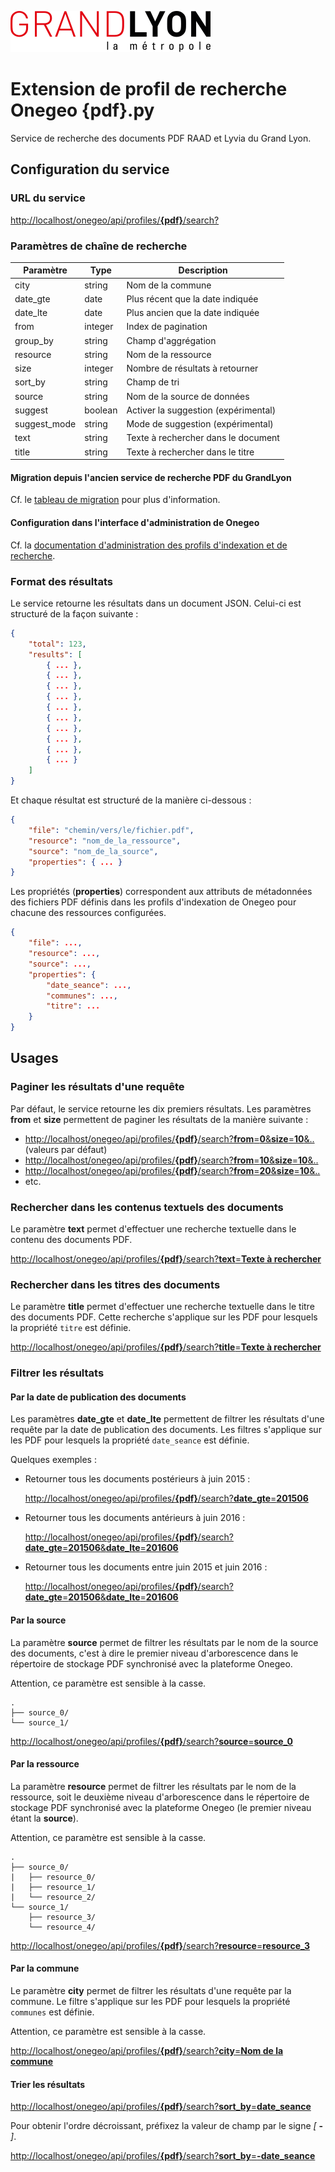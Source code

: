 ![Alt text](grandlyon_320x66.png)

# Extension de profil de recherche Onegeo __{pdf}__.py

Service de recherche des documents PDF RAAD et Lyvia du Grand Lyon.

## Configuration du service

### URL du service

[http://localhost/onegeo/api/profiles/__{pdf}__/search?](
    http://localhost/onegeo/api/profiles/pdf/search)

### Paramètres de chaîne de recherche

| Paramètre    | Type    | Description                                         |
| ------------ | ------- | --------------------------------------------------- |
| city         | string  | Nom de la commune                                   |
| date_gte     | date    | Plus récent que la date indiquée                    |
| date_lte     | date    | Plus ancien que la date indiquée                    |
| from         | integer | Index de pagination                                 |
| group_by     | string  | Champ d'aggrégation                                 |
| resource     | string  | Nom de la ressource                                 |
| size         | integer | Nombre de résultats à retourner                     |
| sort_by      | string  | Champ de tri                                        |
| source       | string  | Nom de la source de données                         |
| suggest      | boolean | Activer la suggestion (expérimental)                |
| suggest_mode | string  | Mode de suggestion (expérimental)                   |
| text         | string  | Texte à rechercher dans le document                 |
| title        | string  | Texte à rechercher dans le titre                    |

#### Migration depuis l'ancien service de recherche PDF du GrandLyon

Cf. le [tableau de migration](/docs/migration.md) pour plus d'information.

#### Configuration dans l'interface d'administration de Onegeo

Cf. la [documentation d'administration des profils d'indexation et de
recherche](/docs/admin.md).

### Format des résultats

Le service retourne les résultats dans un document JSON.
Celui-ci est structuré de la façon suivante :

``` JSON
{
    "total": 123,
    "results": [
        { ... },
        { ... },
        { ... },
        { ... },
        { ... },
        { ... },
        { ... },
        { ... },
        { ... },
        { ... }
    ]
}
```

Et chaque résultat est structuré de la manière ci-dessous :

``` JSON
{
    "file": "chemin/vers/le/fichier.pdf",
    "resource": "nom_de_la_ressource",
    "source": "nom_de_la_source",
    "properties": { ... }
}
```

Les propriétés (__properties__) correspondent aux attributs de métadonnées des
fichiers PDF définis dans les profils d'indexation de Onegeo pour chacune des
ressources configurées.

``` JSON
{
    "file": ...,
    "resource": ...,
    "source": ...,
    "properties": {
        "date_seance": ...,
        "communes": ...,
        "titre": ...
    }
}
```

## Usages

### Paginer les résultats d'une requête

Par défaut, le service retourne les dix premiers résultats.
Les paramètres __from__ et __size__ permettent de paginer les résultats
de la manière suivante :

* [http://localhost/onegeo/api/profiles/__{pdf}__/search?__from__=__0__&__size__=__10__&..](
    http://localhost/onegeo/api/profiles/pdf/search?from=0&size=10) (valeurs par défaut)
* [http://localhost/onegeo/api/profiles/__{pdf}__/search?__from__=__10__&__size__=__10__&..](
    http://localhost/onegeo/api/profiles/pdf/search?from=10&size=10)
* [http://localhost/onegeo/api/profiles/__{pdf}__/search?__from__=__20__&__size__=__10__&..](
    http://localhost/onegeo/api/profiles/pdf/search?from=20&size=10)
* etc.

### Rechercher dans les contenus textuels des documents

Le paramètre __text__ permet d'effectuer une recherche textuelle dans le
contenu des documents PDF.

[http://localhost/onegeo/api/profiles/__{pdf}__/search?__text__=__Texte à rechercher__](
    http://localhost/onegeo/api/profiles/pdf/search?text=Texte%20à%20rechercher)

### Rechercher dans les titres des documents

Le paramètre __title__ permet d'effectuer une recherche textuelle dans le
titre des documents PDF. Cette recherche s'applique sur les PDF pour lesquels
la propriété `titre` est définie.

[http://localhost/onegeo/api/profiles/__{pdf}__/search?__title__=__Texte à rechercher__](
    http://localhost/onegeo/api/profiles/pdf/search?title=Texte%20à%20rechercher)

### Filtrer les résultats

#### Par la date de publication des documents

Les paramètres __date_gte__ et __date_lte__ permettent de filtrer les résultats
d'une requête par la date de publication des documents. Les filtres s'applique
sur les PDF pour lesquels la propriété `date_seance` est définie.

Quelques exemples :

* Retourner tous les documents postérieurs à juin 2015 :

  [http://localhost/onegeo/api/profiles/__{pdf}__/search?__date_gte__=__201506__](
    http://localhost/onegeo/api/profiles/pdf/search?date_gte=201506)

* Retourner tous les documents antérieurs à juin 2016 :

  [http://localhost/onegeo/api/profiles/__{pdf}__/search?__date_gte__=__201506__&__date_lte__=__201606__](
    http://localhost/onegeo/api/profiles/pdf/search?date_gte=201506&date_lte=201606)

* Retourner tous les documents entre juin 2015 et juin 2016 :

  [http://localhost/onegeo/api/profiles/__{pdf}__/search?__date_gte__=__201506__&__date_lte__=__201606__](
    http://localhost/onegeo/api/profiles/pdf/search?date_gte=201506&date_lte=201606)

#### Par la source

La paramètre __source__ permet de filtrer les résultats par le nom de la source
des documents, c'est à dire le premier niveau d'arborescence dans le répertoire
de stockage PDF synchronisé avec la plateforme Onegeo.

Attention, ce paramètre est sensible à la casse.

```
.
├── source_0/
└── source_1/
```

[http://localhost/onegeo/api/profiles/__{pdf}__/search?__source__=__source_0__](
    http://localhost/onegeo/api/profiles/pdf/search?source=nom_de_la_source)

#### Par la ressource

La paramètre __resource__ permet de filtrer les résultats par le nom de la
ressource, soit le deuxième niveau d'arborescence dans le répertoire de
stockage PDF synchronisé avec la plateforme Onegeo (le premier niveau étant
la __source__).

Attention, ce paramètre est sensible à la casse.

```
.
├── source_0/
|   ├── resource_0/
|   ├── resource_1/
|   └── resource_2/
└── source_1/
    ├── resource_3/
    └── resource_4/
```

[http://localhost/onegeo/api/profiles/__{pdf}__/search?__resource__=__resource_3__](
    http://localhost/onegeo/api/profiles/pdf/search?resource=nom_de_la_ressource)

#### Par la commune

Le paramètre __city__ permet de filtrer les résultats d'une requête par
la commune. Le filtre s'applique sur les PDF pour lesquels la propriété
`communes` est définie.

Attention, ce paramètre est sensible à la casse.

[http://localhost/onegeo/api/profiles/__{pdf}__/search?__city__=__Nom de la commune__](
    http://localhost/onegeo/api/profiles/pdf/search?commune=Nom%20de%20la%20commune)

#### Trier les résultats

[http://localhost/onegeo/api/profiles/__{pdf}__/search?__sort_by__=__date_seance__](
    http://localhost/onegeo/api/profiles/pdf/search?sort_by=date_seance)

Pour obtenir l'ordre décroissant, préfixez la valeur de champ par le signe _[_ __-__ _]_.

[http://localhost/onegeo/api/profiles/__{pdf}__/search?__sort_by__=__-date_seance__](
    http://localhost/onegeo/api/profiles/pdf/search?sort_by=-date_seance)
